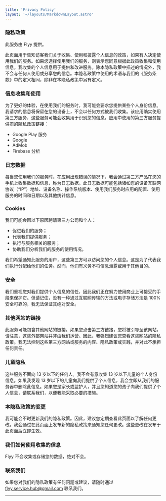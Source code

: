 ```yaml
---
title: 'Privacy Policy'
layout: '~/layouts/MarkdownLayout.astro'
---
```


### 隐私政策

此服务由 Flyy 提供。

此页面用于告知访客我们关于收集、使用和披露个人信息的政策，如果有人决定使用我们的服务。如果您选择使用我们的服务，则表示您同意根据此政策收集和使用信息。我收集的个人信息用于提供和改进服务。除本隐私政策中描述的情况外，我不会与任何人使用或分享您的信息。本隐私政策中使用的术语与我们的《服务条款》中的定义相同，除非在本隐私政策中另有定义。

### 信息收集和使用

为了更好的体验，在使用我们的服务时，我可能会要求您提供某些个人身份信息。我请求的信息将保留在您的设备上，不会以任何方式被我们收集。该应用确实使用第三方服务，这些服务可能会收集用于识别您的信息。应用中使用的第三方服务提供商的隐私政策链接：

* Google Play 服务
* Google
* AdMob
* Firebase 分析

### 日志数据

每当您使用我们的服务时，在应用出现错误的情况下，我会通过第三方产品在您的手机上收集数据和信息，称为日志数据。此日志数据可能包括诸如您的设备互联网协议（“IP”）地址、设备名称、操作系统版本、使用我们服务时应用的配置、使用服务的时间和日期以及其他统计信息。

### Cookies

我们可能会因以下原因聘请第三方公司和个人：
* 促进我们的服务；
* 代表我们提供服务；
* 执行与服务相关的服务；
* 协助我们分析我们的服务的使用情况。

我们希望通知此服务的用户，这些第三方可以访问您的个人信息。这是为了代表我们执行分配给他们的任务。然而，他们有义务不将信息泄露或用于其他目的。

### 安全

我们重视您对我们提供个人信息的信任，因此我们正在努力使用商业上可接受的手段来保护它。但请记住，没有一种通过互联网传输的方法或电子存储方法是 100% 安全可靠的，我无法保证其绝对安全。

### 其他网站的链接

此服务可能包含其他网站的链接。如果您点击第三方链接，您将被引导至该网站。请注意，这些外部网站并非由我们运营。因此，我强烈建议您查看这些网站的隐私政策。我无法控制这些第三方网站或服务的内容、隐私政策或实践，并对此不承担任何责任。

### 儿童隐私

这些服务不面向 13 岁以下的任何人。我不会有意收集 13 岁以下儿童的个人身份信息。如果我发现 13 岁以下的儿童向我们提供了个人信息，我会立即从我们的服务器中删除此信息。如果您是家长或监护人，并且您知道您的孩子向我们提供了个人信息，请联系我们，以便我能采取必要的措施。

### 本隐私政策的变更

我可能会不时更新我们的隐私政策。因此，建议您定期查看此页面以了解任何更改。我会通过在此页面上发布新的隐私政策来通知您任何更改。这些更改在发布于此页面后立即生效。

### 我们如何使用收集的信息

Flyy 不会收集或存储您的数据，绝对不会。

### 联系我们

如果您对我们的隐私政策有任何问题或建议，请随时通过 flyy.service.hub@gmail.com 联系我们。

---

